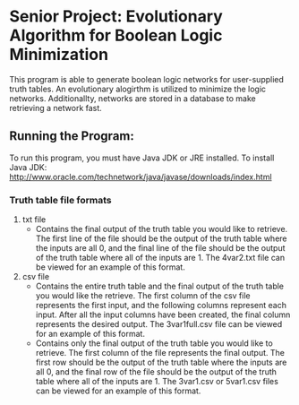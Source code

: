 # Senior Project: Evolutionary Algorithm for Boolean Logic Minimization

This program is able to generate boolean logic networks for user-supplied truth tables.
An evolutionary alogirthm is utilized to minimize the logic networks. Additionallty, networks are stored in a database to make retrieving a network fast. 

## Running the Program:
To run this program, you must have Java JDK or JRE installed. To install Java JDK: http://www.oracle.com/technetwork/java/javase/downloads/index.html
### Truth table file formats
1. txt file
	* Contains the final output of the truth table you would like to retrieve. The first line of the file should be the output of the truth table where the inputs are all 0, and the final line of the file should be the output of the truth table where all of the inputs are 1. The 4var2.txt file can be viewed for an example of this format.
2. csv file
	* Contains the entire truth table and the final output of the truth table you would like the retrieve. The first column of the csv file represents the first input, and the following columns represent each input. After all the input columns have been created, the final column represents the desired output. The 3var1full.csv file can be viewed for an example of this format.
	* Contains only the final output of the truth table you would like to retrieve. The first column of the file represents the final output. The first row should be the output of the truth table where the inputs are all 0, and the final row of the file should be the output of the truth table where all of the inputs are 1. The 3var1.csv or 5var1.csv files can be viewed for an example of this format.